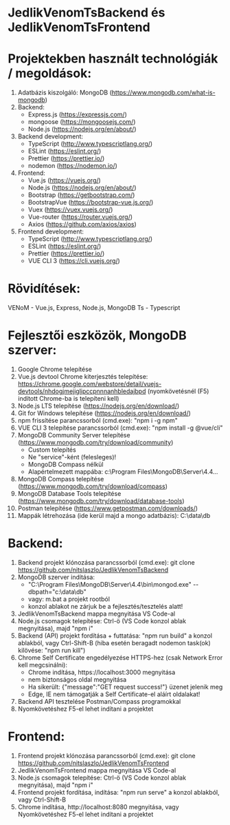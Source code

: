 JedlikVenomTsBackend és JedlikVenomTsFrontend
=============================================

Projektekben használt technológiák / megoldások:
=================================================
1. Adatbázis kiszolgáló: MongoDB (https://www.mongodb.com/what-is-mongodb)
2. Backend:
    - Express.js (https://expressjs.com/)
    - mongoose (https://mongoosejs.com/)
    - Node.js (https://nodejs.org/en/about/)
3. Backend development:
    - TypeScript (http://www.typescriptlang.org/)
    - ESLint (https://eslint.org/)
    - Prettier (https://prettier.io/)
    - nodemon (https://nodemon.io/)
4. Frontend:
    - Vue.js (https://vuejs.org/)
    - Node.js (https://nodejs.org/en/about/)
    - Bootstrap (https://getbootstrap.com/)
    - BootstrapVue (https://bootstrap-vue.js.org/)
    - Vuex (https://vuex.vuejs.org/)
    - Vue-router (https://router.vuejs.org/)
    - Axios (https://github.com/axios/axios)
5. Frontend development:
    - TypeScript (http://www.typescriptlang.org/)
    - ESLint (https://eslint.org/)
    - Prettier (https://prettier.io/)
    - VUE CLI 3 (https://cli.vuejs.org/)

Rövidítések:
============
VENoM - Vue.js, Express, Node.js, MongoDB
Ts - Typescript

Fejlesztői eszközök, MongoDB szerver:
======================================
1. Google Chrome telepítése
2. Vue.js devtool Chrome kiterjesztés telepítése: https://chrome.google.com/webstore/detail/vuejs-devtools/nhdogjmejiglipccpnnnanhbledajbpd
    (nyomkövetésnél (F5) indított Chrome-ba is telepíteni kell)
3. Node.js LTS telepítése (https://nodejs.org/en/download/)
4. Git for Windows telepítése (https://nodejs.org/en/download/)
5. npm frissítése parancssorból (cmd.exe): "npm i -g npm"
6. VUE CLI 3 telepítése parancssorból (cmd.exe): "npm install -g @vue/cli"
7. MongoDB Community Server telepítése (https://www.mongodb.com/try/download/community)
   - Custom telepítés
   - Ne "service"-ként (felesleges)!
   - MongoDB Compass nélkül
   - Alapértelmezett mappába: c:\Program Files\MongoDB\Server\4.4\...
8. MongoDB Compass telepítése (https://www.mongodb.com/try/download/compass)
9. MongoDB Database Tools telepítése (https://www.mongodb.com/try/download/database-tools)
10. Postman telepítése (https://www.getpostman.com/downloads/)
11. Mappák létrehozása (ide kerül majd a mongo adatbázis): C:\data\db

Backend:
========
1. Backend projekt klónozása parancssorból (cmd.exe): git clone https://github.com/nitslaszlo/JedlikVenomTsBackend
2. MongoDB szerver indítása:
    - "C:\Program Files\MongoDB\Server\4.4\bin\mongod.exe" --dbpath="c:\data\db"
    - vagy: m.bat a projekt rootból
    - konzol ablakot ne zárjuk be a fejlesztés/tesztelés alatt!
3. JedlikVenomTsBackend mappa megnyitása VS Code-al
4. Node.js csomagok telepítése: Ctrl-ö (VS Code konzol ablak megnyitása), majd "npm i"
5. Backend (API) projekt fordítása + futtatása: "npm run build" a konzol ablakból, vagy Ctrl-Shift-B (hiba esetén beragadt nodemon task(ok) kilövése: "npm run kill")
6. Chrome Self Certificate engedélyezése HTTPS-hez (csak Network Error kell megcsinálni):
    - Chrome indítása, https://localhost:3000 megnyitása
    - nem biztonságos oldal megnyitása
    - Ha sikerült: {"message":"GET request success!"} üzenet jelenik meg
    - Edge, IE nem támogatják a Self Certificate-el aláírt oldalakat!
7. Backend API tesztelése Postman/Compass programokkal
8. Nyomkövetéshez F5-el lehet indítani a projektet

Frontend:
=========
1. Frontend projekt klónozása parancssorból (cmd.exe): git clone https://github.com/nitslaszlo/JedlikVenomTsFrontend
2. JedlikVenomTsFrontend mappa megnyitása VS Code-al
3. Node.js csomagok telepítése: Ctrl-ö (VS Code konzol ablak megnyitása), majd "npm i"
4. Frontend projekt fordítása, indítása: "npm run serve" a konzol ablakból, vagy Ctrl-Shift-B
5. Chrome indítása, http://localhost:8080 megnyitása, vagy Nyomkövetéshez F5-el lehet indítani a projektet
